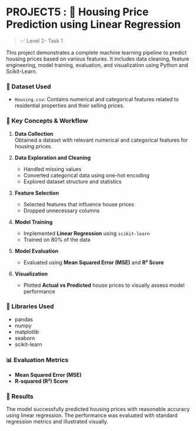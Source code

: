 # PROJECT5 : 🏡 Housing Price Prediction using Linear Regression

> ✅ Level 2- Task 1

This project demonstrates a complete machine learning pipeline to predict housing prices based on various features. It includes data cleaning, feature engineering, model training, evaluation, and visualization using Python and Scikit-Learn.



### 📂 Dataset Used

- `Housing.csv`: Contains numerical and categorical features related to residential properties and their selling prices.



### 🚀 Key Concepts & Workflow

1. **Data Collection**  
   Obtained a dataset with relevant numerical and categorical features for housing prices.

2. **Data Exploration and Cleaning**  
   - Handled missing values  
   - Converted categorical data using one-hot encoding  
   - Explored dataset structure and statistics

3. **Feature Selection**  
   - Selected features that influence house prices  
   - Dropped unnecessary columns

4. **Model Training**  
   - Implemented **Linear Regression** using `scikit-learn`  
   - Trained on 80% of the data

5. **Model Evaluation**  
   - Evaluated using **Mean Squared Error (MSE)** and **R² Score**

6. **Visualization**  
   - Plotted **Actual vs Predicted** house prices to visually assess model performance



### 🧠 Libraries Used

- pandas  
- numpy  
- matplotlib  
- seaborn  
- scikit-learn



### 📊 Evaluation Metrics

- **Mean Squared Error (MSE)**  
- **R-squared (R²) Score**


### 📌 Results

The model successfully predicted housing prices with reasonable accuracy using linear regression. The performance was evaluated with standard regression metrics and illustrated visually.



